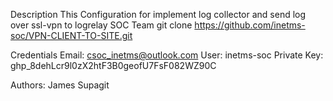 Description
This Configuration for implement log collector and send log over ssl-vpn to logrelay SOC Team
git clone https://github.com/inetms-soc/VPN-CLIENT-TO-SITE.git


Credentials
Email: csoc_inetms@outlook.com
User: inetms-soc
Private Key: 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

Authors: James Supagit